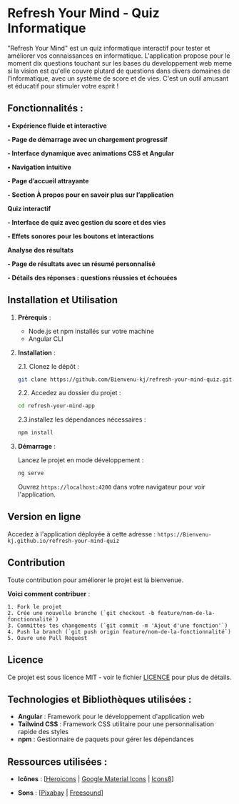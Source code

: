 # Refresh Your Mind - Quiz Informatique

"Refresh Your Mind" est un quiz informatique interactif pour tester et améliorer vos connaissances en informatique. L'application propose pour le moment dix questions touchant sur les bases du developpement web meme si la vision est qu'elle couvre plutard de questions dans divers domaines de l'informatique, avec un système de score et de vies. C'est un outil amusant et éducatif pour stimuler votre esprit !

## Fonctionnalités :

**• Expérience fluide et interactive**

  **- Page de démarrage avec un chargement progressif**

  **- Interface dynamique avec animations CSS et Angular**
 

**• Navigation intuitive**

  **- Page d’accueil attrayante**

  **- Section À propos pour en savoir plus sur l’application**


**Quiz interactif**

  **- Interface de quiz avec gestion du score et des vies**

  **- Effets sonores pour les boutons et interactions**


**Analyse des résultats**

  **- Page de résultats avec un résumé personnalisé**

  **- Détails des réponses : questions réussies et échouées**

## Installation et Utilisation

1. **Prérequis** :

   - Node.js et npm installés sur votre machine
   - Angular CLI

2. **Installation** :

   2.1. Clonez le dépôt :

   ```bash
   git clone https://github.com/Bienvenu-kj/refresh-your-mind-quiz.git
   ```

   2.2. Accedez au dossier du projet :

   ```bash
   cd refresh-your-mind-app
   ```

   2.3.installez les dépendances nécessaires :

   ```bash
   npm install
   ```

3. **Démarrage** :

   Lancez le projet en mode développement :

   ```bash
   ng serve
   ```

   Ouvrez `https://localhost:4200` dans votre navigateur pour voir l'application.

## Version en ligne

Accedez à l'application déployée à cette adresse :
`https://Bienvenu-kj.github.io/refresh-your-mind-quiz`

## Contribution

Toute contribution pour améliorer le projet est la bienvenue.

**Voici comment contribuer** :

    1. Fork le projet
    2. Crée une nouvelle branche (`git checkout -b feature/nom-de-la-fonctionnalité`)
    3. Committes tes changements (`git commit -m 'Ajout d'une fonction'`)
    4. Push la branch (`git push origin feature/nom-de-la-fonctionnalité`)
    5. Ouvre une Pull Request

## Licence

Ce projet est sous licence MIT - voir le fichier [LICENCE](LICENSE) pour plus de détails.

## Technologies et Bibliothèques utilisées :

- **Angular** : Framework pour le développement d'application web
- **Tailwind CSS** : Framework CSS utilitaire pour une personnalisation rapide des styles
- **npm** : Gestionnaire de paquets pour gérer les dépendances

## Ressources utilisées :

- **Icônes** : [[Heroicons](https://heroicons.com) | [Google Material Icons](https://fonts.google.com/icons) | [Icons8](https://icons8.fr/)]

- **Sons** : [[Pixabay](https://pixabay.com/sound-effects/) | [Freesound](https://freesound.org)]
